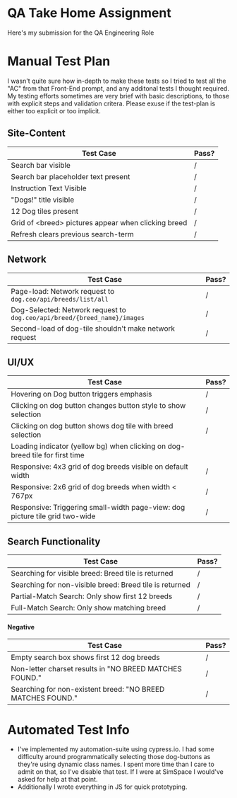 # QA Take Home Assignment

Here's my submission for the QA Engineering Role

# Manual Test Plan

I wasn't quite sure how in-depth to make these tests so I tried to test all the "AC" from that Front-End prompt, and any additonal tests I thought required. My testing efforts sometimes are very brief with basic descriptions, to those with explicit steps and validation critera. Please exuse if the test-plan is either too explicit or too implicit. 

## Site-Content

|Test Case|Pass?|
|---------|-----|
|Search bar visible| / |
|Search bar placeholder text present| / |
|Instruction Text Visible| /|
|"Dogs!" title visible|/|
|12 Dog tiles present|/|  
|Grid of \<breed\> pictures appear when clicking breed|/|      
|Refresh clears previous search-term|/|                                                                                                                                      |  | | 

## Network

|Test Case|Pass?|
|---------|-----|
|Page-load: Network request to `dog.ceo/api/breeds/list/all`|/|
|Dog-Selected: Network request to `dog.ceo/api/breed/{breed_name}/images`|/|
|Second-load of dog-tile shouldn't make network request|/|



## UI/UX
|Test Case|Pass?|
|---------|-----|
|Hovering on Dog button triggers emphasis|/|      
|Clicking on dog button changes button style to show selection|/|      
|Clicking on dog button shows dog tile with breed selection|/|   
|Loading indicator (yellow bg) when clicking on dog-breed tile for first time||      
|Responsive: 4x3 grid of dog breeds visible on default width|/|       
|Responsive: 2x6 grid of dog breeds when width < 767px  |/|    
|Responsive: Triggering small-width page-view: dog picture tile grid two-wide|/|      

## Search Functionality
|Test Case|Pass?|
|---------|-----|
|Searching for visible breed: Breed tile is returned|/|
|Searching for non-visible breed: Breed tile is returned|/|
|Partial-Match Search: Only show first 12 breeds|/|
|Full-Match Search: Only show matching breed|/|

#### Negative
|Test Case|Pass?|
|---------|-----|
|Empty search box shows first 12 dog breeds| /| 
|Non-letter charset results in "NO BREED MATCHES FOUND."|/|
|Searching for non-existent breed: "NO BREED MATCHES FOUND."|/|


# Automated Test Info

 - I've implemented my automation-suite using cypress.io. I had some difficulty around programmatically selecting those dog-buttons as they're using dynamic class names. I spent more time than I care to admit on that, so I've disable that test. If I were at SimSpace I would've asked for help at that point. 
 - Additionally I wrote everything in JS for quick prototyping. 



